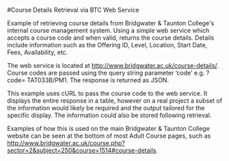 #Course Details Retrieval via BTC Web Service

Example of retrieving course details from Bridgwater & Taunton College's internal course management system. Using a simple web service which accepts a course code and when valid, returns the course details. Details include information such as the Offering ID, Level, Location, Start Date, Fees, Availability, etc.

The web service is located at http://www.bridgwater.ac.uk/course-details/. Course codes are passed using the query string parameter ‘code’ e.g. ?code= TAT033B/PM1. The response is returned as JSON.

This example uses cURL to pass the course code to the web service. It displays the entire response in a table, however on a real project a subset of the information would likely be required and the output tailored for the specific display. The information could also be stored following retrieval.

Examples of how this is used on the main Bridgwater & Taunton College website can be seen at the bottom of most Adult Course pages, such as http://www.bridgwater.ac.uk/course.php?sector=2&subject=250&course=1514#course-details. 
